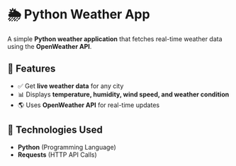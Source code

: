 # 🌦️ Python Weather App

A simple **Python weather application** that fetches real-time weather data using the **OpenWeather API**.

## 🚀 Features
- ✅ Get **live weather data** for any city
- 📊 Displays **temperature, humidity, wind speed, and weather condition**
- 🌎 Uses **OpenWeather API** for real-time updates

## 📌 Technologies Used
- **Python** (Programming Language)
- **Requests** (HTTP API Calls)
